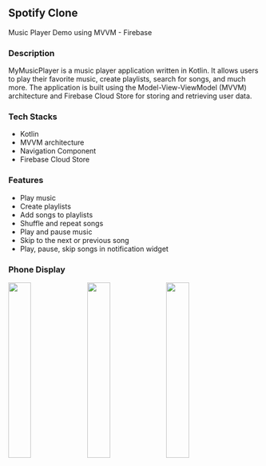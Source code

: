 ## Spotify Clone
Music Player Demo using MVVM - Firebase

### Description
MyMusicPlayer is a music player application written in Kotlin. It allows users to play their favorite music, create playlists, search for songs, and much more. The application is built using the Model-View-ViewModel (MVVM) architecture and Firebase Cloud Store for storing and retrieving user data.

### Tech Stacks
- Kotlin
- MVVM architecture
- Navigation Component
- Firebase Cloud Store

### Features
- Play music
- Create playlists
- Add songs to playlists
- Shuffle and repeat songs
- Play and pause music
- Skip to the next or previous song
- Play, pause, skip songs in notification widget

### Phone Display
<img src="https://user-images.githubusercontent.com/78507684/232851088-367c28dd-8355-4299-9f17-e32212f7579c.png" width="30%" height="30%">&ensp;<img src="https://user-images.githubusercontent.com/78507684/232851806-1bd73123-ae6e-43d4-8c3e-dfae5da9b82e.png" width="30%" height="30%">&ensp;<img src="https://user-images.githubusercontent.com/78507684/232852200-619d5e36-6afa-4a5f-acc9-e8600af54536.png" width="30%" height="30%">

